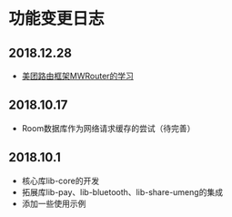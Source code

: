 # 功能变更日志

## 2018.12.28
- [美团路由框架MWRouter的学习](https://github.com/meituan/WMRouter)
## 2018.10.17
- Room数据库作为网络请求缓存的尝试（待完善）
## 2018.10.1
- 核心库lib-core的开发
- 拓展库lib-pay、lib-bluetooth、lib-share-umeng的集成
- 添加一些使用示例